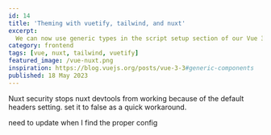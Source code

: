 ```yaml
---
id: 14
title: 'Theming with vuetify, tailwind, and nuxt'
excerpt:
  We can now use generic types in the script setup section of our Vue 3.3 / Nuxt 3.5 components.
category: frontend
tags: [vue, nuxt, tailwind, vuetify]
featured_image: /vue-nuxt.png
inspiration: https://blog.vuejs.org/posts/vue-3-3#generic-components
published: 18 May 2023
---
```


Nuxt security stops nuxt devtools from working because of the default headers setting. set it to
false as a quick workaround.

need to update when I find the proper config

